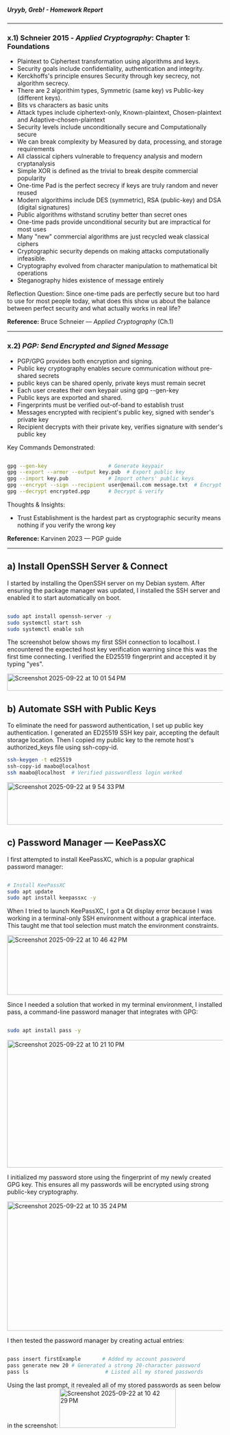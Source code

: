##### Uryyb, Greb! - Homework Report


---

### x.1) Schneier 2015 - *Applied Cryptography*: Chapter 1: Foundations

- Plaintext to Ciphertext transformation using algorithms and keys.
- Security goals include confidentiality, authentication and integrity.
- Kerckhoffs's principle ensures Security through key secrecy, not algorithm secrecy.
- There are 2 algorithim types, Symmetric (same key) vs Public-key (different keys).
- Bits vs characters as basic units
- Attack types include ciphertext-only, Known-plaintext, Chosen-plaintext and Adaptive-chosen-plaintext
- Security levels include unconditionally secure and Computationally secure
- We can break complexity by Measured by data, processing, and storage requirements
- All classical ciphers vulnerable to frequency analysis and modern cryptanalysis
- Simple XOR is defined as the trivial to break despite commercial popularity
- One-time Pad is the perfect secrecy if keys are truly random and never reused
- Modern algorithims include DES (symmetric), RSA (public-key) and DSA (digital signatures)
- Public algorithms withstand scrutiny better than secret ones
- One-time pads provide unconditional security but are impractical for most uses
- Many "new" commercial algorithms are just recycled weak classical ciphers
- Cryptographic security depends on making attacks computationally infeasible.
- Cryptography evolved from character manipulation to mathematical bit operations
- Steganography hides existence of message entirely

Reflection Question:
Since one-time pads are perfectly secure but too hard to use for most people today, what does this show us about the balance between perfect security and what actually works in real life?

**Reference:** Bruce Schneier — *Applied Cryptography* (Ch.1)

---

### x.2) *PGP: Send Encrypted and Signed Message*

- PGP/GPG provides both encryption and signing.
- Public key cryptography enables secure communication without pre-shared secrets
- public keys can be shared openly, private keys must remain secret
- Each user creates their own keypair using gpg --gen-key
- Public keys are exported and shared.
- Fingerprints must be verified out-of-band to establish trust
- Messages encrypted with recipient's public key, signed with sender's private key
- Recipient decrypts with their private key, verifies signature with sender's public key

Key Commands Demonstrated:
```bash

gpg --gen-key                    # Generate keypair
gpg --export --armor --output key.pub  # Export public key
gpg --import key.pub             # Import others' public keys
gpg --encrypt --sign --recipient user@email.com message.txt  # Encrypt & sign
gpg --decrypt encrypted.pgp      # Decrypt & verify
```


Thoughts & Insights:
- Trust Establishment is the hardest part as cryptographic security means nothing if you verify the wrong key

**Reference:** Karvinen 2023 — PGP guide

---

## a) Install OpenSSH Server & Connect

I started by installing the OpenSSH server on my Debian system. After ensuring the package manager was updated, I installed the SSH server and enabled it to start automatically on boot.

```bash

sudo apt install openssh-server -y
sudo systemctl start ssh
sudo systemctl enable ssh
```

The screenshot below shows my first SSH connection to localhost. I encountered the expected host key verification warning since this was the first time connecting. I verified the ED25519 fingerprint and accepted it by typing "yes".

<img width="598" height="40" alt="Screenshot 2025-09-22 at 10 01 54 PM" src="https://github.com/user-attachments/assets/cb6afd75-e862-44b8-bc6e-92145dd9c914" />

## b) Automate SSH with Public Keys

To eliminate the need for password authentication, I set up public key authentication. I generated an ED25519 SSH key pair, accepting the default storage location. Then I copied my public key to the remote host's authorized_keys file using ssh-copy-id.

```bash
ssh-keygen -t ed25519  
ssh-copy-id maabo@localhost
ssh maabo@localhost  # Verified passwordless login worked
```
<img width="627" height="99" alt="Screenshot 2025-09-22 at 9 54 33 PM" src="https://github.com/user-attachments/assets/984b3dd6-928f-4148-bff7-881e380c04c4" />



## c) Password Manager — KeePassXC
I first attempted to install KeePassXC, which is a popular graphical password manager:

```bash

# Install KeePassXC
sudo apt update
sudo apt install keepassxc -y
```

When I tried to launch KeePassXC, I got a Qt display error because I was working in a terminal-only SSH environment without a graphical interface. This taught me that tool selection must match the environment constraints.


<img width="1426" height="139" alt="Screenshot 2025-09-22 at 10 46 42 PM" src="https://github.com/user-attachments/assets/efd996c9-1381-403c-88e7-7564764f75a9" />

Since I needed a solution that worked in my terminal environment, I installed pass, a command-line password manager that integrates with GPG:

```bash

sudo apt install pass -y

```


<img width="685" height="297" alt="Screenshot 2025-09-22 at 10 21 10 PM" src="https://github.com/user-attachments/assets/1da02aa3-956e-48e1-8226-ec1c8da506cb" />

I initialized my password store using the fingerprint of my newly created GPG key. This ensures all my passwords will be encrypted using strong public-key cryptography.


<img width="627" height="301" alt="Screenshot 2025-09-22 at 10 35 24 PM" src="https://github.com/user-attachments/assets/be95fcd9-cdc3-4cac-aa95-cafb0855ac43" />

I then tested the password manager by creating actual entries:

```bash

pass insert firstExample       # Added my account password
pass generate new 20 # Generated a strong 20-character password
pass ls                         # Listed all my stored passwords
```
Using the last prompt, it revealed all of my stored passwords as seen below in the screenshot:
<img width="272" height="91" alt="Screenshot 2025-09-22 at 10 42 29 PM" src="https://github.com/user-attachments/assets/44df0a2c-a97c-4879-9bfa-075192142c72" />
